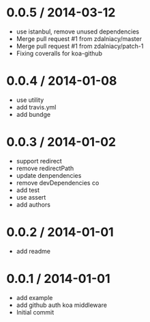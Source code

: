 
0.0.5 / 2014-03-12
==================

  * use istanbul, remove unused dependencies
  * Merge pull request #1 from zdalniacy/master
  * Merge pull request #1 from zdalniacy/patch-1
  * Fixing coveralls for koa-github

0.0.4 / 2014-01-08
==================

  * use utility
  * add travis.yml
  * add bundge

0.0.3 / 2014-01-02
==================

  * support redirect
  * remove redirectPath
  * update denpendencies
  * remove devDependencies co
  * add test
  * use assert
  * add authors

0.0.2 / 2014-01-01
==================

  * add readme

0.0.1 / 2014-01-01
==================

  * add example
  * add github auth koa middleware
  * Initial commit
